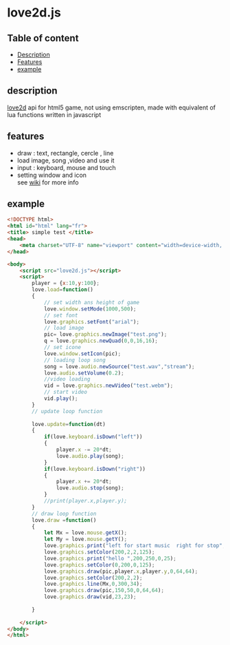 # love2d.js

## Table of content
- [Description](#description)
- [Features](#features)
- [example](#example)

## description
[love2d](https://love2d.org) api for html5 game, not using emscripten, made with equivalent of lua functions written in javascript

## features
- draw : text, rectangle, cercle , line
- load image, song ,video and use it
- input : keyboard, mouse and touch
- setting window and icon 
 <br>see [wiki](https://github.com/oblerion/love2d.js/wiki) for more info
 
## example
```html
<!DOCTYPE html>
<html id="html" lang="fr">
<title> simple test </title>
<head>
	<meta charset="UTF-8" name="viewport" content="width=device-width, initial-scale=1.0"/>	
</head>

<body>
	<script src="love2d.js"></script>
	<script>
		player = {x:10,y:100};	
		love.load=function()
		{
			// set width ans height of game
			love.window.setMode(1000,500);
			// set font 
			love.graphics.setFont("arial");
			// load image
			pic= love.graphics.newImage("test.png");
			q = love.graphics.newQuad(0,0,16,16);
			// set icone
			love.window.setIcon(pic);
			// loading loop song
			song = love.audio.newSource("test.wav","stream");
			love.audio.setVolume(0.2);
			//video loading
			vid = love.graphics.newVideo("test.webm");
			// start video
			vid.play();
		}
		// update loop function
		
		love.update=function(dt)
		{
			if(love.keyboard.isDown("left")) 
			{
				player.x -= 20*dt;
				love.audio.play(song);
			}
			if(love.keyboard.isDown("right")) 
			{
				player.x += 20*dt;
				love.audio.stop(song);
			}
			//print(player.x,player.y);
		}
		// draw loop function
		love.draw =function()
		{
			let Mx = love.mouse.getX();	
			let My = love.mouse.getY();
			love.graphics.print("left for start music  right for stop",12,34,"blue",25);
			love.graphics.setColor(200,2,2,125);
			love.graphics.print("hello ",200,250,0,25);
			love.graphics.setColor(0,200,0,125);
			love.graphics.draw(pic,player.x,player.y,0,64,64);
			love.graphics.setColor(200,2,2);
			love.graphics.line(Mx,0,300,34);
			love.graphics.draw(pic,150,50,0,64,64);
			love.graphics.draw(vid,23,23);
		
		}
		
	</script>
</body>
</html>
